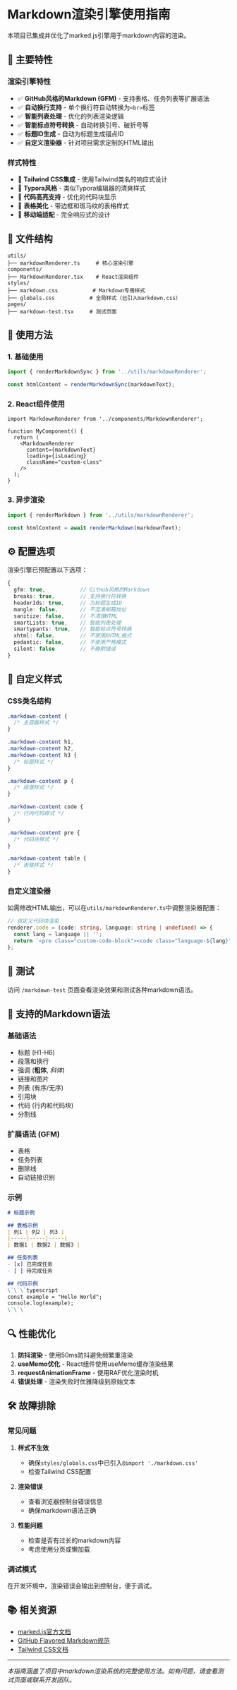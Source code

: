 # Markdown渲染引擎使用指南

本项目已集成并优化了marked.js引擎用于markdown内容的渲染。

## 🚀 主要特性

### 渲染引擎特性
- ✅ **GitHub风格的Markdown (GFM)** - 支持表格、任务列表等扩展语法
- ✅ **自动换行支持** - 单个换行符自动转换为`<br>`标签
- ✅ **智能列表处理** - 优化的列表渲染逻辑
- ✅ **智能标点符号转换** - 自动转换引号、破折号等
- ✅ **标题ID生成** - 自动为标题生成锚点ID
- ✅ **自定义渲染器** - 针对项目需求定制的HTML输出

### 样式特性
- 🎨 **Tailwind CSS集成** - 使用Tailwind类名的响应式设计
- 🎨 **Typora风格** - 类似Typora编辑器的清爽样式
- 🎨 **代码高亮支持** - 优化的代码块显示
- 🎨 **表格美化** - 带边框和斑马纹的表格样式
- 🎨 **移动端适配** - 完全响应式的设计

## 📁 文件结构

```
utils/
├── markdownRenderer.ts     # 核心渲染引擎
components/
├── MarkdownRenderer.tsx    # React渲染组件
styles/
├── markdown.css           # Markdown专用样式
├── globals.css           # 全局样式（已引入markdown.css）
pages/
├── markdown-test.tsx     # 测试页面
```

## 🔧 使用方法

### 1. 基础使用

```typescript
import { renderMarkdownSync } from '../utils/markdownRenderer';

const htmlContent = renderMarkdownSync(markdownText);
```

### 2. React组件使用

```tsx
import MarkdownRenderer from '../components/MarkdownRenderer';

function MyComponent() {
  return (
    <MarkdownRenderer
      content={markdownText}
      loading={isLoading}
      className="custom-class"
    />
  );
}
```

### 3. 异步渲染

```typescript
import { renderMarkdown } from '../utils/markdownRenderer';

const htmlContent = await renderMarkdown(markdownText);
```

## ⚙️ 配置选项

渲染引擎已预配置以下选项：

```typescript
{
  gfm: true,           // GitHub风格的Markdown
  breaks: true,        // 支持换行符转换
  headerIds: true,     // 为标题生成ID
  mangle: false,       // 不混淆邮箱地址
  sanitize: false,     // 不清理HTML
  smartLists: true,    // 智能列表处理
  smartypants: true,   // 智能标点符号转换
  xhtml: false,        // 不使用XHTML格式
  pedantic: false,     // 不使用严格模式
  silent: false        // 不静默错误
}
```

## 🎨 自定义样式

### CSS类名结构

```css
.markdown-content {
  /* 主容器样式 */
}

.markdown-content h1,
.markdown-content h2,
.markdown-content h3 {
  /* 标题样式 */
}

.markdown-content p {
  /* 段落样式 */
}

.markdown-content code {
  /* 行内代码样式 */
}

.markdown-content pre {
  /* 代码块样式 */
}

.markdown-content table {
  /* 表格样式 */
}
```

### 自定义渲染器

如需修改HTML输出，可以在`utils/markdownRenderer.ts`中调整渲染器配置：

```typescript
// 自定义代码块渲染
renderer.code = (code: string, language: string | undefined) => {
  const lang = language || '';
  return `<pre class="custom-code-block"><code class="language-${lang}">${code}</code></pre>`;
};
```

## 🧪 测试

访问 `/markdown-test` 页面查看渲染效果和测试各种markdown语法。

## 📝 支持的Markdown语法

### 基础语法
- 标题 (H1-H6)
- 段落和换行
- 强调 (**粗体**, *斜体*)
- 链接和图片
- 列表 (有序/无序)
- 引用块
- 代码 (行内和代码块)
- 分割线

### 扩展语法 (GFM)
- 表格
- 任务列表
- 删除线
- 自动链接识别

### 示例

```markdown
# 标题示例

## 表格示例
| 列1 | 列2 | 列3 |
|-----|-----|-----|
| 数据1 | 数据2 | 数据3 |

## 任务列表
- [x] 已完成任务
- [ ] 待完成任务

## 代码示例
\`\`\`typescript
const example = "Hello World";
console.log(example);
\`\`\`
```

## 🔍 性能优化

1. **防抖渲染** - 使用50ms防抖避免频繁重渲染
2. **useMemo优化** - React组件使用useMemo缓存渲染结果
3. **requestAnimationFrame** - 使用RAF优化渲染时机
4. **错误处理** - 渲染失败时优雅降级到原始文本

## 🛠️ 故障排除

### 常见问题

1. **样式不生效**
   - 确保`styles/globals.css`中已引入`@import './markdown.css'`
   - 检查Tailwind CSS配置

2. **渲染错误**
   - 查看浏览器控制台错误信息
   - 确保markdown语法正确

3. **性能问题**
   - 检查是否有过长的markdown内容
   - 考虑使用分页或懒加载

### 调试模式

在开发环境中，渲染错误会输出到控制台，便于调试。

## 📚 相关资源

- [marked.js官方文档](https://marked.js.org/)
- [GitHub Flavored Markdown规范](https://github.github.com/gfm/)
- [Tailwind CSS文档](https://tailwindcss.com/docs)

---

*本指南涵盖了项目中markdown渲染系统的完整使用方法。如有问题，请查看测试页面或联系开发团队。*